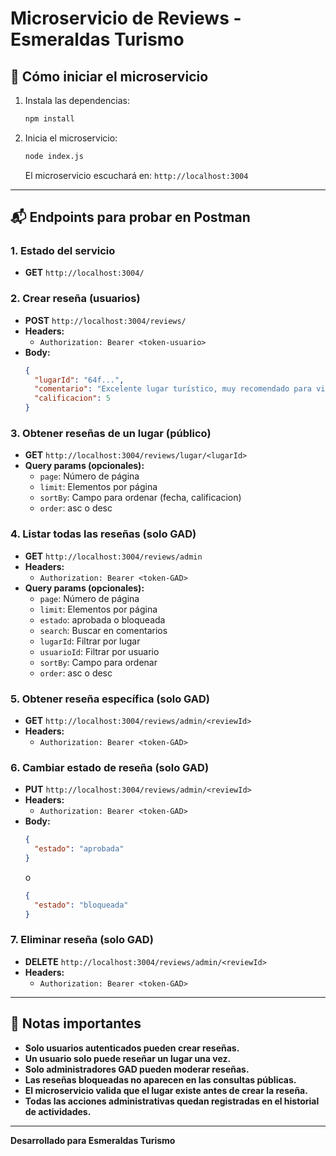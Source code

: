 # Microservicio de Reviews - Esmeraldas Turismo

## 🚀 Cómo iniciar el microservicio

1. Instala las dependencias:
   ```bash
   npm install
   ```
2. Inicia el microservicio:
   ```bash
   node index.js
   ```
   El microservicio escuchará en: `http://localhost:3004`

---

## 📬 Endpoints para probar en Postman

### 1. **Estado del servicio**
- **GET** `http://localhost:3004/`

### 2. **Crear reseña (usuarios)**
- **POST** `http://localhost:3004/reviews/`
- **Headers:**
  - `Authorization: Bearer <token-usuario>`
- **Body:**
  ```json
  {
    "lugarId": "64f...",
    "comentario": "Excelente lugar turístico, muy recomendado para visitar con la familia. El paisaje es impresionante y la atención es muy buena.",
    "calificacion": 5
  }
  ```

### 3. **Obtener reseñas de un lugar (público)**
- **GET** `http://localhost:3004/reviews/lugar/<lugarId>`
- **Query params (opcionales):**
  - `page`: Número de página
  - `limit`: Elementos por página
  - `sortBy`: Campo para ordenar (fecha, calificacion)
  - `order`: asc o desc

### 4. **Listar todas las reseñas (solo GAD)**
- **GET** `http://localhost:3004/reviews/admin`
- **Headers:**
  - `Authorization: Bearer <token-GAD>`
- **Query params (opcionales):**
  - `page`: Número de página
  - `limit`: Elementos por página
  - `estado`: aprobada o bloqueada
  - `search`: Buscar en comentarios
  - `lugarId`: Filtrar por lugar
  - `usuarioId`: Filtrar por usuario
  - `sortBy`: Campo para ordenar
  - `order`: asc o desc

### 5. **Obtener reseña específica (solo GAD)**
- **GET** `http://localhost:3004/reviews/admin/<reviewId>`
- **Headers:**
  - `Authorization: Bearer <token-GAD>`

### 6. **Cambiar estado de reseña (solo GAD)**
- **PUT** `http://localhost:3004/reviews/admin/<reviewId>`
- **Headers:**
  - `Authorization: Bearer <token-GAD>`
- **Body:**
  ```json
  {
    "estado": "aprobada"
  }
  ```
  o
  ```json
  {
    "estado": "bloqueada"
  }
  ```

### 7. **Eliminar reseña (solo GAD)**
- **DELETE** `http://localhost:3004/reviews/admin/<reviewId>`
- **Headers:**
  - `Authorization: Bearer <token-GAD>`

---

## 📝 Notas importantes
- **Solo usuarios autenticados pueden crear reseñas.**
- **Un usuario solo puede reseñar un lugar una vez.**
- **Solo administradores GAD pueden moderar reseñas.**
- **Las reseñas bloqueadas no aparecen en las consultas públicas.**
- **El microservicio valida que el lugar existe antes de crear la reseña.**
- **Todas las acciones administrativas quedan registradas en el historial de actividades.**

---

**Desarrollado para Esmeraldas Turismo** 
